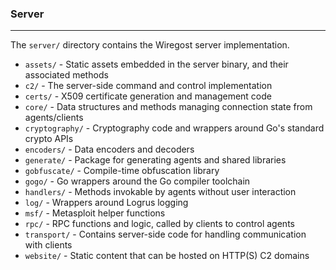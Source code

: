 ### Server
----

The `server/` directory contains the Wiregost server implementation.

* `assets/`         - Static assets embedded in the server binary, and their associated methods
* `c2/`             - The server-side command and control implementation
* `certs/`          - X509 certificate generation and management code
* `core/`           - Data structures and methods managing connection state from agents/clients
* `cryptography/`   - Cryptography code and wrappers around Go's standard crypto APIs
* `encoders/`       - Data encoders and decoders
* `generate/`       - Package for generating agents and shared libraries
* `gobfuscate/`     - Compile-time obfuscation library
* `gogo/`           - Go wrappers around the Go compiler toolchain
* `handlers/`       - Methods invokable by agents without user interaction
* `log/`            - Wrappers around Logrus logging
* `msf/`            - Metasploit helper functions
* `rpc/`            - RPC functions and logic, called by clients to control agents
* `transport/`      - Contains server-side code for handling communication with clients
* `website/`        - Static content that can be hosted on HTTP(S) C2 domains
